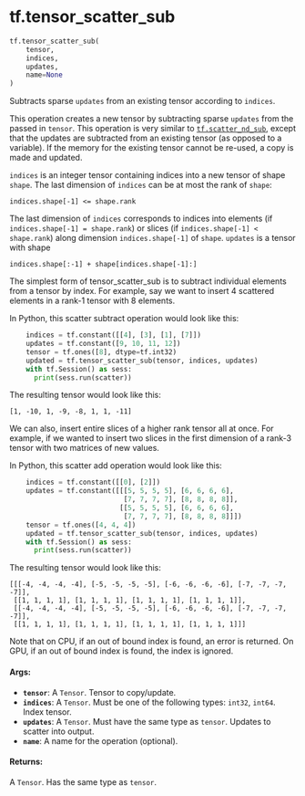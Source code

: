 <div itemscope itemtype="http://developers.google.com/ReferenceObject">
<meta itemprop="name" content="tf.tensor_scatter_sub" />
<meta itemprop="path" content="Stable" />
</div>

# tf.tensor_scatter_sub

``` python
tf.tensor_scatter_sub(
    tensor,
    indices,
    updates,
    name=None
)
```

Subtracts sparse `updates` from an existing tensor according to `indices`.

This operation creates a new tensor by subtracting sparse `updates` from the
passed in `tensor`.
This operation is very similar to <a href="../tf/scatter_nd_sub.md"><code>tf.scatter_nd_sub</code></a>, except that the updates
are subtracted from an existing tensor (as opposed to a variable). If the memory
for the existing tensor cannot be re-used, a copy is made and updated.

`indices` is an integer tensor containing indices into a new tensor of shape
`shape`.  The last dimension of `indices` can be at most the rank of `shape`:

    indices.shape[-1] <= shape.rank

The last dimension of `indices` corresponds to indices into elements
(if `indices.shape[-1] = shape.rank`) or slices
(if `indices.shape[-1] < shape.rank`) along dimension `indices.shape[-1]` of
`shape`.  `updates` is a tensor with shape

    indices.shape[:-1] + shape[indices.shape[-1]:]

The simplest form of tensor_scatter_sub is to subtract individual elements
from a tensor by index. For example, say we want to insert 4 scattered elements
in a rank-1 tensor with 8 elements.

In Python, this scatter subtract operation would look like this:

```python
    indices = tf.constant([[4], [3], [1], [7]])
    updates = tf.constant([9, 10, 11, 12])
    tensor = tf.ones([8], dtype=tf.int32)
    updated = tf.tensor_scatter_sub(tensor, indices, updates)
    with tf.Session() as sess:
      print(sess.run(scatter))
```

The resulting tensor would look like this:

    [1, -10, 1, -9, -8, 1, 1, -11]

We can also, insert entire slices of a higher rank tensor all at once. For
example, if we wanted to insert two slices in the first dimension of a
rank-3 tensor with two matrices of new values.

In Python, this scatter add operation would look like this:

```python
    indices = tf.constant([[0], [2]])
    updates = tf.constant([[[5, 5, 5, 5], [6, 6, 6, 6],
                            [7, 7, 7, 7], [8, 8, 8, 8]],
                           [[5, 5, 5, 5], [6, 6, 6, 6],
                            [7, 7, 7, 7], [8, 8, 8, 8]]])
    tensor = tf.ones([4, 4, 4])
    updated = tf.tensor_scatter_sub(tensor, indices, updates)
    with tf.Session() as sess:
      print(sess.run(scatter))
```

The resulting tensor would look like this:

    [[[-4, -4, -4, -4], [-5, -5, -5, -5], [-6, -6, -6, -6], [-7, -7, -7, -7]],
     [[1, 1, 1, 1], [1, 1, 1, 1], [1, 1, 1, 1], [1, 1, 1, 1]],
     [[-4, -4, -4, -4], [-5, -5, -5, -5], [-6, -6, -6, -6], [-7, -7, -7, -7]],
     [[1, 1, 1, 1], [1, 1, 1, 1], [1, 1, 1, 1], [1, 1, 1, 1]]]

Note that on CPU, if an out of bound index is found, an error is returned.
On GPU, if an out of bound index is found, the index is ignored.

#### Args:

* <b>`tensor`</b>: A `Tensor`. Tensor to copy/update.
* <b>`indices`</b>: A `Tensor`. Must be one of the following types: `int32`, `int64`.
    Index tensor.
* <b>`updates`</b>: A `Tensor`. Must have the same type as `tensor`.
    Updates to scatter into output.
* <b>`name`</b>: A name for the operation (optional).


#### Returns:

A `Tensor`. Has the same type as `tensor`.